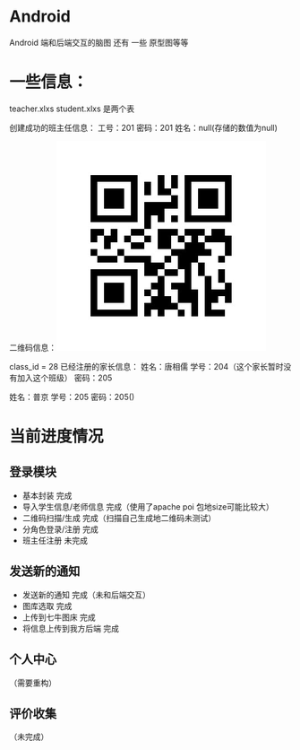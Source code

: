 # Android 

Android 端和后端交互的脑图 还有 一些 原型图等等


# 一些信息：
teacher.xlxs 
student.xlxs
是两个表 

创建成功的班主任信息：
工号：201
密码：201
姓名：null(存储的数值为null)

二维码信息：![二维码](https://github.com/SHconnection/SHConnection_doc/blob/master/android_doc/classid_qrcode.jpg)

class_id = 28
已经注册的家长信息：
姓名：唐相儒 
学号：204（这个家长暂时没有加入这个班级）
密码：205

姓名：普京
学号：205
密码：205()

# 当前进度情况


## 登录模块    
- 基本封装                  完成
- 导入学生信息/老师信息       完成（使用了apache poi 包地size可能比较大）
- 二维码扫描/生成            完成（扫描自己生成地二维码未测试）
- 分角色登录/注册            完成
- 班主任注册                未完成

## 发送新的通知
- 发送新的通知               完成（未和后端交互）
- 图库选取                  完成
- 上传到七牛图床              完成
- 将信息上传到我方后端         完成


## 个人中心

（需要重构）


## 评价收集

（未完成）

